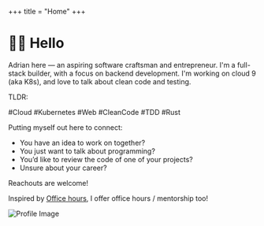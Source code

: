 +++
title = "Home"
+++

# 👋🏽 Hello

<div class="home-container">

  <div class="home-content">

Adrian here — an aspiring software craftsman and entrepreneur. I'm a full-stack builder, with a focus on backend development. I'm working on cloud 9 (aka K8s), and love to talk about clean code and testing.

TLDR:

#Cloud #Kubernetes #Web #CleanCode #TDD #Rust

Putting myself out here to connect:

- You have an idea to work on together?
- You just want to talk about programming?
- You’d like to review the code of one of your projects?
- Unsure about your career?

Reachouts are welcome!

Inspired by [Office hours](https://robertheaton.com/2019/12/05/why-i-have-office-hours-and-you-should-too/), I offer office hours / mentorship too!

  </div>

  <div class="home-image">
    <img src="/images/website/profile.jpeg" alt="Profile Image" class="img-rounded" />
  </div>

</div>


<!--## ⭐ Featured Posts

A curated collection of my top articles from over the years:

* [Understanding Networking in Nomad](@/posts/nomad-networking-explained.md)
* [Using ClickHouse Keeper for Replication](@/posts/clickhouse-replication.md)
* [Running Nomad for home server](@/posts/home-server-nomad.md)
* [DNS Lookups in Kubernetes](@/posts/ndots-kubernetes.md)-->
